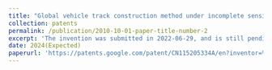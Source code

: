 ```yaml
---
title: "Global vehicle track construction method under incomplete sensing data"
collection: patents
permalink: /publication/2010-10-01-paper-title-number-2
excerpt: 'The invention was submitted in 2022-06-29, and is still pending.'
date: 2024(Expected)
paperurl: 'https://patents.google.com/patent/CN115205334A/en?inventor=%E8%B5%B5%E8%81%AA&assignee=%E5%90%8C%E6%B5%8E%E5%A4%A7%E5%AD%A6&oq=%E8%B5%B5%E8%81%AA+%E5%90%8C%E6%B5%8E%E5%A4%A7%E5%AD%A6&page=1'
---
```


